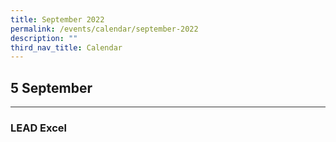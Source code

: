 ```yaml
---
title: September 2022
permalink: /events/calendar/september-2022
description: ""
third_nav_title: Calendar
---
```

<h2>5 September</h2>
<hr style="height:1px;border:none;color:#333;background-color:#333;">

<h3>LEAD Excel</h3>



